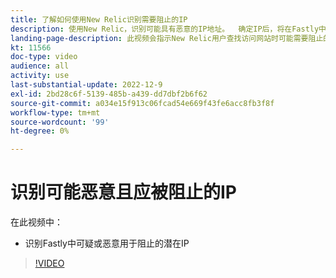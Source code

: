 ```yaml
---
title: 了解如何使用New Relic识别需要阻止的IP
description: 使用New Relic，识别可能具有恶意的IP地址。  确定IP后，将在Fastly中使用它来阻止它访问应用程序
landing-page-description: 此视频会指示New Relic用户查找访问网站时可能需要阻止的潜在IP地址。
kt: 11566
doc-type: video
audience: all
activity: use
last-substantial-update: 2022-12-9
exl-id: 2bd28c6f-5139-485b-a439-dd7dbf2b6f62
source-git-commit: a034e15f913c06fcad54e669f43fe6acc8fb3f8f
workflow-type: tm+mt
source-wordcount: '99'
ht-degree: 0%

---
```


# 识别可能恶意且应被阻止的IP

在此视频中：

- 识别Fastly中可疑或恶意&#x200B;用于阻止的潜在IP

>[!VIDEO](https://video.tv.adobe.com/v/3412088/)
